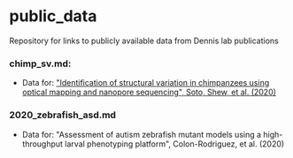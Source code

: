 # public_data
Repository for links to publicly available data from Dennis lab publications 

### chimp_sv.md: 
- Data for: ["Identification of structural variation in chimpanzees using optical mapping and nanopore sequencing", Soto, Shew, et al. (2020)](https://www.ncbi.nlm.nih.gov/pubmed/32143403)

### 2020_zebrafish_asd.md
- Data for: "Assessment of autism zebrafish mutant models using a high-throughput larval phenotyping platform", Colon-Rodriguez, et al. (2020)
